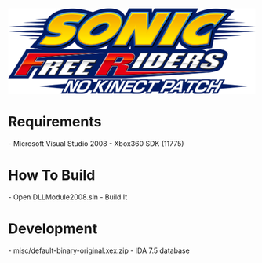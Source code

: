 <h1 align="center"><img src="./misc/Logo.png" width="512" align="center"></h1>

<h1>Requirements</h1>
- Microsoft Visual Studio 2008 
- Xbox360 SDK (11775)

<h1>How To Build</h1>
- Open DLLModule2008.sln
- Build It

<h1>Development</h1>
- misc/default-binary-original.xex.zip - IDA 7.5 database
